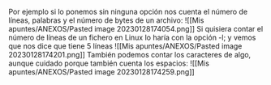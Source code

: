 Por ejemplo si lo ponemos sin ninguna opción nos cuenta el número de líneas, palabras y el número de bytes de un archivo:
![[Mis apuntes/ANEXOS/Pasted image 20230128174054.png]]
Si quisiera contar el número de líneas de un fichero en Linux lo haría con la opción -l; y vemos que nos dice que tiene 5 líneas
![[Mis apuntes/ANEXOS/Pasted image 20230128174201.png]]
También podemos contar los caracteres de algo, aunque cuidado porque también cuenta los espacios:
![[Mis apuntes/ANEXOS/Pasted image 20230128174259.png]]


